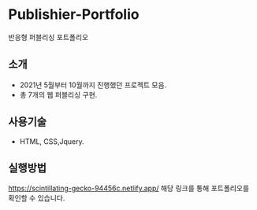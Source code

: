 # Publishier-Portfolio

반응형 퍼블리싱 포트폴리오

## 소개

- 2021년 5월부터 10월까지 진행했던 프로젝트 모음.
- 총 7개의 웹 퍼블리싱 구현.

## 사용기술

- HTML, CSS,Jquery.

## 실행방법
https://scintillating-gecko-94456c.netlify.app/
해당 링크를 통해 포트폴리오를 확인할 수 있습니다.
